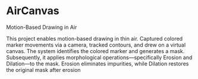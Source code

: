# AirCanvas
Motion-Based Drawing in Air

This project enables motion-based drawing in thin air. Captured colored marker movements via a camera, tracked contours, and drew on a virtual canvas. The system identifies the colored marker and generates a mask. Subsequently, it applies morphological operations—specifically Erosion and Dilation—to the mask. Erosion eliminates impurities, while Dilation restores the original mask after erosion
